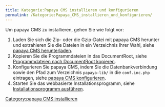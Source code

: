 ```yaml
---
title: Kategorie:Papaya CMS installieren und konfigurieren
permalink: /Kategorie:Papaya_CMS_installieren_und_konfigurieren/
---
```


Um papaya CMS zu installieren, gehen Sie wie folgt vor:

1.  Laden Sie sich die Zip- oder die Gzip-Datei mit papaya CMS herunter und extrahieren Sie die Dateien in ein Verzeichnis Ihrer Wahl, siehe [papaya CMS herunterladen](/papaya_CMS_herunterladen "wikilink").
2.  Kopieren Sie die Programmdateien in das DocumentRoot, siehe [Programmdateien nach DocumentRoot kopieren](/Programmdateien_nach_DocumentRoot_kopieren "wikilink").
3.  Konfigurieren Sie papaya CMS, indem Sie die Datenbankverbindung sowie den Pfad zum Verzeichnis `papaya-lib/` in die `conf.inc.php` eintragen, siehe [papaya CMS konfigurieren](/papaya_CMS_konfigurieren "wikilink").
4.  Starten Sie das webbasierte Installationsprogramm, siehe [Installationsprogramm ausführen](/Installationsprogramm_ausführen "wikilink").

[Category:papaya CMS installieren](/Category:papaya_CMS_installieren "wikilink")